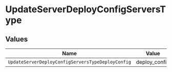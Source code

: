 # UpdateServerDeployConfigServersType


## Values

| Name                                              | Value                                             |
| ------------------------------------------------- | ------------------------------------------------- |
| `UpdateServerDeployConfigServersTypeDeployConfig` | deploy_config                                     |